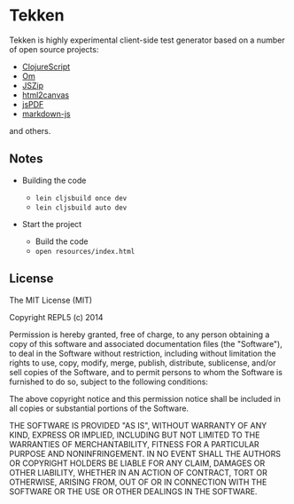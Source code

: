 # Tekken

Tekken is highly experimental client-side test generator based on a
number of open source projects:

* [ClojureScript](https://github.com/clojure/clojurescript)
* [Om](https://github.com/swannodette/om)
* [JSZip](http://stuk.github.io/jszip/)
* [html2canvas](https://github.com/niklasvh/html2canvas/)
* [jsPDF](https://github.com/MrRio/jsPDF/)
* [markdown-js](https://github.com/evilstreak/markdown-js)

and others.

## Notes

- Building the code

    * `lein cljsbuild once dev`
    * `lein cljsbuild auto dev`

- Start the project

    * Build the code
    * `open resources/index.html`

## License

The MIT License (MIT)

Copyright REPL5 (c) 2014 <copyright holders>

Permission is hereby granted, free of charge, to any person obtaining a copy
of this software and associated documentation files (the "Software"), to deal
in the Software without restriction, including without limitation the rights
to use, copy, modify, merge, publish, distribute, sublicense, and/or sell
copies of the Software, and to permit persons to whom the Software is
furnished to do so, subject to the following conditions:

The above copyright notice and this permission notice shall be included in
all copies or substantial portions of the Software.

THE SOFTWARE IS PROVIDED "AS IS", WITHOUT WARRANTY OF ANY KIND, EXPRESS OR
IMPLIED, INCLUDING BUT NOT LIMITED TO THE WARRANTIES OF MERCHANTABILITY,
FITNESS FOR A PARTICULAR PURPOSE AND NONINFRINGEMENT. IN NO EVENT SHALL THE
AUTHORS OR COPYRIGHT HOLDERS BE LIABLE FOR ANY CLAIM, DAMAGES OR OTHER
LIABILITY, WHETHER IN AN ACTION OF CONTRACT, TORT OR OTHERWISE, ARISING FROM,
OUT OF OR IN CONNECTION WITH THE SOFTWARE OR THE USE OR OTHER DEALINGS IN
THE SOFTWARE.
